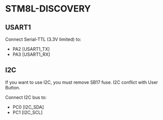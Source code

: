 # STM8L-DISCOVERY

## USART1

Connect Serial-TTL (3.3V limited) to:

* PA2 [USART1_TX]
* PA3 [USART1_RX]

## I2C

If you want to use I2C, you must remove SB17 fuse. I2C conflict with User Button.

Connect I2C bus to:

* PC0 [I2C_SDA]
* PC1 [I2C_SCL]

